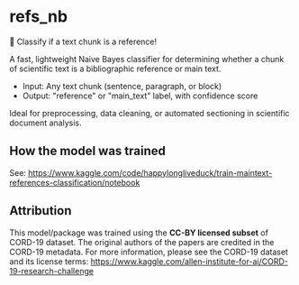 # refs_nb

🤔 Classify if a text chunk is a reference!

A fast, lightweight Naive Bayes classifier for determining whether a chunk of scientific text is a bibliographic reference or main text.

- Input: Any text chunk (sentence, paragraph, or block)
- Output: "reference" or "main_text" label, with confidence score

Ideal for preprocessing, data cleaning, or automated sectioning in scientific document analysis.

## How the model was trained
See: https://www.kaggle.com/code/happylongliveduck/train-maintext-references-classification/notebook

## Attribution

This model/package was trained using the **CC-BY licensed subset** of CORD-19 dataset. The original authors of the papers are credited in the CORD-19 metadata. For more information, please see the CORD-19 dataset and its license terms:
https://www.kaggle.com/allen-institute-for-ai/CORD-19-research-challenge

